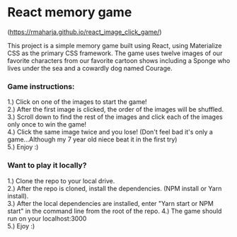 # React memory game 
(https://rmaharja.github.io/react_image_click_game/)

This project is a simple memory game built using React, using Materialize CSS as the primary CSS framework.  The game uses twelve images of our favorite characters from our favorite cartoon shows including a Sponge who lives under the sea and a cowardly dog named Courage.  

### Game instructions:
1.) Click on one of the images to start the game!<br/>
2.) After the first image is clicked, the order of the images will be shuffled.<br/>
3.) Scroll down to find the rest of the images and click each of the images only once to win the game! <br/>
4.) Click the same image twice and you lose! (Don't feel bad it's only a game...Although my 7 year old niece beat it in the first try)<br/>
5.) Enjoy :)<br/>

### Want to play it locally?
1.) Clone the repo to your local drive.<br/>
2.) After the repo is cloned, install the dependencies. (NPM install or Yarn install).<br/>
3.) After the local dependencies are installed, enter "Yarn start or NPM start" in the command line from the root of the repo.
4.) The game should run on your localhost:3000<br/>
5.) Ejoy :)<br/>
